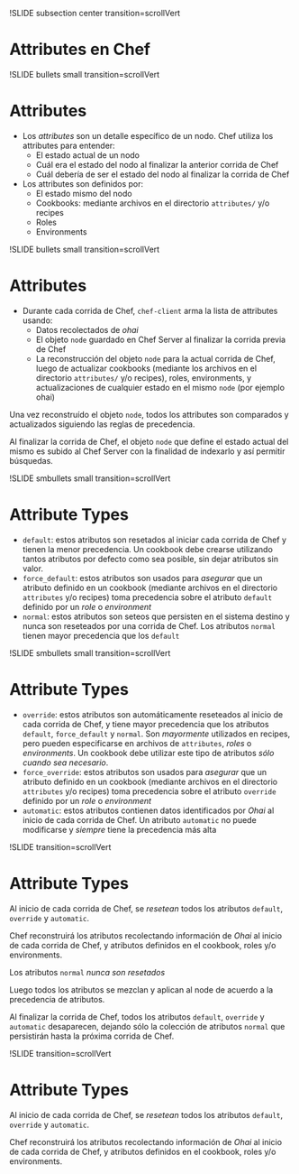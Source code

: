 !SLIDE subsection center transition=scrollVert
# Attributes en Chef

!SLIDE bullets small transition=scrollVert

# Attributes

* Los *attributes* son un detalle específico de un nodo. Chef utiliza los attributes para entender:
  * El estado actual de un nodo
  * Cuál era el estado del nodo al finalizar la anterior corrida de Chef
  * Cuál debería de ser el estado del nodo al finalizar la corrida de Chef
* Los attributes son definidos por:
  * El estado mismo del nodo
  * Cookbooks: mediante archivos en el directorio `attributes/` y/o recipes
  * Roles
  * Environments

!SLIDE bullets small transition=scrollVert

# Attributes

* Durante cada corrida de Chef, `chef-client` arma la lista de attributes
  usando:
  * Datos recolectados de *ohai*
  * El objeto `node` guardado en Chef Server al finalizar la corrida previa
    de Chef
  * La reconstrucción del objeto `node` para la actual corrida de Chef, luego de
    actualizar cookbooks (mediante los archivos en el directorio `attributes/`
y/o recipes), roles, environments, y actualizaciones de cualquier estado en el
mismo `node` (por ejemplo ohai)

Una vez reconstruído el objeto `node`, todos los attributes son comparados y
actualizados siguiendo las reglas de precedencia.

Al finalizar la corrida de Chef, el objeto `node` que define el estado actual
del mismo es subido al Chef Server con la finalidad de indexarlo y así permitir
búsquedas.

!SLIDE smbullets small transition=scrollVert

# Attribute Types

* `default`: estos atributos son resetados al iniciar cada corrida de Chef y
  tienen la menor precedencia. Un cookbook debe crearse utilizando tantos atributos por
defecto como sea posible, sin dejar atributos sin valor.
* `force_default`: estos atributos son usados para *asegurar* que un atributo definido en un
  cookbook (mediante archivos en el directorio `attributes` y/o recipes) toma
precedencia sobre el atributo `default` definido por un *role* o *environment*
* `normal`: estos atributos son seteos que persisten en el sistema destino y
  nunca son reseteados por una corrida de Chef. Los atributos `normal` tienen
mayor precedencia que los `default`

!SLIDE smbullets small transition=scrollVert

# Attribute Types
* `override`: estos atributos son automáticamente reseteados al inicio de cada
  corrida de Chef, y tiene mayor precedencia que los atributos `default`,
`force_default` y `normal`. Son *mayormente* utilizados en recipes, pero pueden
especificarse en archivos de `attributes`, *roles* o *environments*. Un cookbook
debe utilizar este tipo de atributos *sólo cuando sea necesario*.
* `force_override`: estos atributos son usados para *asegurar* que un atributo
  definido en un cookbook (mediante archivos en el directorio `attributes` y/o recipes) toma
precedencia sobre el atributo `override` definido por un *role* o *environment*
* `automatic`: estos atributos contienen datos identificados por *Ohai* al
  inicio de cada corrida de Chef. Un atributo `automatic` no puede modificarse y
*siempre* tiene la precedencia más alta


!SLIDE transition=scrollVert

# Attribute Types

Al inicio de cada corrida de Chef, se *resetean* todos los atributos `default`, `override` y
`automatic`. 

Chef reconstruirá los atributos recolectando información de *Ohai*
al inicio de cada corrida de Chef, y atributos definidos en el cookbook, roles
y/o environments.

Los atributos `normal` *nunca son resetados*

Luego todos los atributos se mezclan y aplican al node de acuerdo a la
precedencia de atributos.

Al finalizar la corrida de Chef, todos los atributos `default`, `override` y
`automatic` desaparecen, dejando sólo la colección de atributos `normal` que
persistirán hasta la próxima corrida de Chef.

!SLIDE transition=scrollVert

# Attribute Types

Al inicio de cada corrida de Chef, se *resetean* todos los atributos `default`, `override` y
`automatic`. 

Chef reconstruirá los atributos recolectando información de *Ohai*
al inicio de cada corrida de Chef, y atributos definidos en el cookbook, roles
y/o environments.

